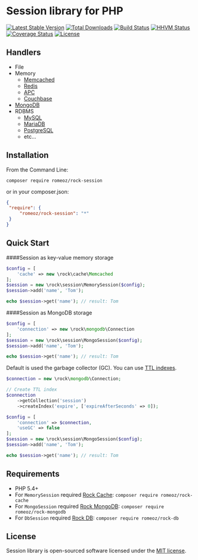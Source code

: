 Session library for PHP
=================

[![Latest Stable Version](https://poser.pugx.org/romeOz/rock-session/v/stable.svg)](https://packagist.org/packages/romeOz/rock-session)
[![Total Downloads](https://poser.pugx.org/romeOz/rock-session/downloads.svg)](https://packagist.org/packages/romeOz/rock-session)
[![Build Status](https://travis-ci.org/romeOz/rock-session.svg?branch=master)](https://travis-ci.org/romeOz/rock-session)
[![HHVM Status](http://hhvm.h4cc.de/badge/romeoz/rock-session.svg)](http://hhvm.h4cc.de/package/romeoz/rock-session)
[![Coverage Status](https://coveralls.io/repos/romeOz/rock-session/badge.svg?branch=master)](https://coveralls.io/r/romeOz/rock-session?branch=master)
[![License](https://poser.pugx.org/romeOz/rock-session/license.svg)](https://packagist.org/packages/romeOz/rock-session)

Handlers
-------------------

 * File
 * Memory
    - [Memcached](http://memcached.org/)
    - [Redis](http://redis.io)
    - [APC](http://pecl.php.net/package/APCu)
    - [Couchbase](http://www.couchbase.com)
 * [MongoDB](https://www.mongodb.org/)
 * RDBMS
    - [MySQL](http://www.mysql.com/)
    - [MariaDB](https://mariadb.com/)
    - [PostgreSQL](http://www.postgresql.org/)    
    - etc...

Installation
-------------------

From the Command Line:

```
composer require romeoz/rock-session
```

or in your composer.json:

```json
{
 "require": {
     "romeoz/rock-session": "*"
 }
}
``` 

Quick Start
-------------------

####Session as key-value memory storage

```php
$config = [
    'cache' => new \rock\cache\Memcached
];
$session = new \rock\session\MemorySession($config);
$session->add('name', 'Tom');

echo $session->get('name'); // result: Tom
```

####Session as MongoDB storage

```php
$config = [
    'connection' => new \rock\mongodb\Connection
];
$session = new \rock\session\MongoSession($config);
$session->add('name', 'Tom');

echo $session->get('name'); // result: Tom
```

Default is used the garbage collector (GC). You can use [TTL indexes](http://docs.mongodb.org/manual/tutorial/expire-data/).

```php
$connection = new \rock\mongodb\Connection;

// Create TTL index
$connection
    ->getCollection('session')
    ->createIndex('expire', ['expireAfterSeconds' => 0]);

$config = [
    'connection' => $connection,
    'useGC' => false
];
$session = new \rock\session\MongoSession($config);
$session->add('name', 'Tom');

echo $session->get('name'); // result: Tom
```

Requirements
-------------------
 * PHP 5.4+
 * For `MemorySession` required [Rock Cache](https://github.com/romeOz/rock-cache): `composer require romeoz/rock-cache`
 * For `MongoSession` required [Rock MongoDB](https://github.com/romeOz/rock-mongodb): `composer require romeoz/rock-mongodb`
 * For `DbSession` required [Rock DB](https://github.com/romeOz/rock-db): `composer require romeoz/rock-db`

License
-------------------

Session library is open-sourced software licensed under the [MIT license](http://opensource.org/licenses/MIT).
